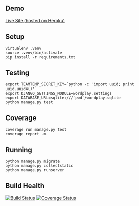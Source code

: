 Demo
-----

[Live Site (hosted on Heroku)](https://word-play.herokuapp.com)

Setup
-----

```
virtualenv .venv
source .venv/bin/activate
pip install -r requirements.txt
```

Testing
-------

```
export TEAMTEMP_SECRET_KEY=`python -c 'import uuid; print uuid.uuid4()'`
export DJANGO_SETTINGS_MODULE=wordplay.settings
export DATABASE_URL=sqlite:///`pwd`/wordplay.sqlite
python manage.py test
```

Coverage
-------

```
coverage run manage.py test
coverage report -m
```

Running
-------

```
python manage.py migrate
python manage.py collectstatic
python manage.py runserver
```

Build Health
-----------
[![Build Status](https://travis-ci.org/mvillis/wordplay.svg?branch=master)](https://travis-ci.org/mvillis/wordplay)
[![Coverage Status](https://coveralls.io/repos/mvillis/wordplay/badge.png)](https://coveralls.io/r/mvillis/wordplay)
